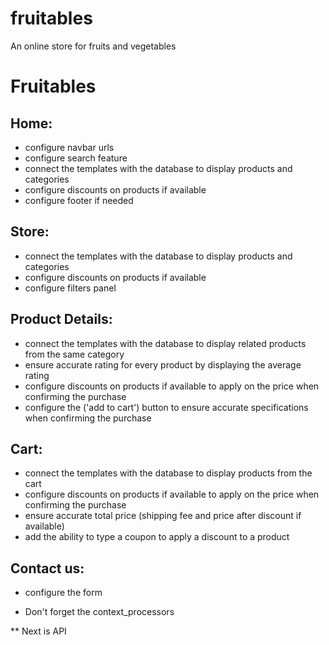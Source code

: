 # fruitables
An online store for fruits and vegetables

# Fruitables

## Home:
 - configure navbar urls
 - configure search feature
 - connect the templates with the database to display products and categories
 - configure discounts on products if available
 - configure footer if needed

## Store:
 - connect the templates with the database to display products and categories
 - configure discounts on products if available
 - configure filters panel

## Product Details:
 - connect the templates with the database to display related products from the same category
 - ensure accurate rating for every product by displaying the average rating
 - configure discounts on products if available to apply on the price when confirming the purchase
 - configure the ('add to cart') button to ensure accurate specifications when confirming the purchase

## Cart:
 - connect the templates with the database to display products from the cart
 - configure discounts on products if available to apply on the price when confirming the purchase
 - ensure accurate total price (shipping fee and price after discount if available)
 - add the ability to type a coupon to apply a discount to a product

## Contact us:
 - configure the form

* Don't forget the context_processors

** Next is API


